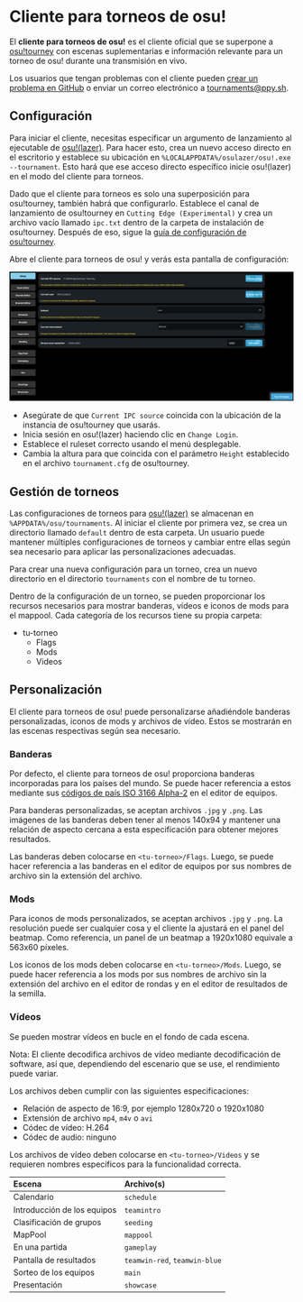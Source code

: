 # Cliente para torneos de osu!

El **cliente para torneos de osu!** es el cliente oficial que se superpone a [osu!tourney](/wiki/osu!_tournament_client/osu!tourney) con escenas suplementarias e información relevante para un torneo de osu! durante una transmisión en vivo.

Los usuarios que tengan problemas con el cliente pueden [crear un problema en GitHub](https://github.com/ppy/osu/issues) o enviar un correo electrónico a [tournaments@ppy.sh](mailto:tournaments@ppy.sh).

## Configuración

Para iniciar el cliente, necesitas especificar un argumento de lanzamiento al ejecutable de [osu!(lazer)](/wiki/Client/Release_stream/Lazer). Para hacer esto, crea un nuevo acceso directo en el escritorio y establece su ubicación en `%LOCALAPPDATA%/osulazer/osu!.exe --tournament`. Esto hará que ese acceso directo específico inicie osu!(lazer) en el modo del cliente para torneos.

Dado que el cliente para torneos es solo una superposición para osu!tourney, también habrá que configurarlo. Establece el canal de lanzamiento de osu!tourney en `Cutting Edge (Experimental)` y crea un archivo vacío llamado `ipc.txt` dentro de la carpeta de instalación de osu!tourney. Después de eso, sigue la [guía de configuración de osu!tourney](/wiki/osu!_tournament_client/osu!tourney/Setup).

Abre el cliente para torneos de osu! y verás esta pantalla de configuración:

![Pantalla de configuración del cliente para torneos](img/setup-screen.png)

- Asegúrate de que `Current IPC source` coincida con la ubicación de la instancia de osu!tourney que usarás.
- Inicia sesión en osu!(lazer) haciendo clic en `Change Login`.
- Establece el ruleset correcto usando el menú desplegable.
- Cambia la altura para que coincida con el parámetro `Height` establecido en el archivo `tournament.cfg` de osu!tourney.

## Gestión de torneos

Las configuraciones de torneos para [osu!(lazer)](/wiki/Client/Release_stream/Lazer) se almacenan en `%APPDATA%/osu/tournaments`. Al iniciar el cliente por primera vez, se crea un directorio llamado `default` dentro de esta carpeta. Un usuario puede mantener múltiples configuraciones de torneos y cambiar entre ellas según sea necesario para aplicar las personalizaciones adecuadas.

Para crear una nueva configuración para un torneo, crea un nuevo directorio en el directorio `tournaments` con el nombre de tu torneo.

Dentro de la configuración de un torneo, se pueden proporcionar los recursos necesarios para mostrar banderas, vídeos e iconos de mods para el mappool. Cada categoría de los recursos tiene su propia carpeta:

- tu-torneo
  - Flags
  - Mods
  - Videos

## Personalización

El cliente para torneos de osu! puede personalizarse añadiéndole banderas personalizadas, iconos de mods y archivos de vídeo. Estos se mostrarán en las escenas respectivas según sea necesario.

### Banderas

Por defecto, el cliente para torneos de osu! proporciona banderas incorporadas para los países del mundo. Se puede hacer referencia a estos mediante sus [códigos de país ISO 3166 Alpha-2](https://www.iso.org/iso-3166-country-codes.html) en el editor de equipos.

Para banderas personalizadas, se aceptan archivos `.jpg` y `.png`. Las imágenes de las banderas deben tener al menos 140x94 y mantener una relación de aspecto cercana a esta especificación para obtener mejores resultados.

Las banderas deben colocarse en `<tu-torneo>/Flags`. Luego, se puede hacer referencia a las banderas en el editor de equipos por sus nombres de archivo sin la extensión del archivo.

### Mods

Para iconos de mods personalizados, se aceptan archivos `.jpg` y `.png`. La resolución puede ser cualquier cosa y el cliente la ajustará en el panel del beatmap. Como referencia, un panel de un beatmap a 1920x1080 equivale a 563x60 píxeles.

Los iconos de los mods deben colocarse en `<tu-torneo>/Mods`. Luego, se puede hacer referencia a los mods por sus nombres de archivo sin la extensión del archivo en el editor de rondas y en el editor de resultados de la semilla.

### Vídeos

Se pueden mostrar vídeos en bucle en el fondo de cada escena.

Nota: El cliente decodifica archivos de vídeo mediante decodificación de software, así que, dependiendo del escenario que se use, el rendimiento puede variar.

Los archivos deben cumplir con las siguientes especificaciones:

- Relación de aspecto de 16:9, por ejemplo 1280x720 o 1920x1080
- Extensión de archivo `mp4`, `m4v` o `avi`
- Códec de vídeo: H.264
- Códec de audio: ninguno

Los archivos de vídeo deben colocarse en `<tu-torneo>/Videos` y se requieren nombres específicos para la funcionalidad correcta.

| Escena | Archivo(s) |
| :-- | :-- |
| Calendario | `schedule` |
| Introducción de los equipos | `teamintro` |
| Clasificación de grupos | `seeding` |
| MapPool | `mappool` |
| En una partida | `gameplay` |
| Pantalla de resultados | `teamwin-red`, `teamwin-blue` |
| Sorteo de los equipos | `main` |
| Presentación | `showcase` |

